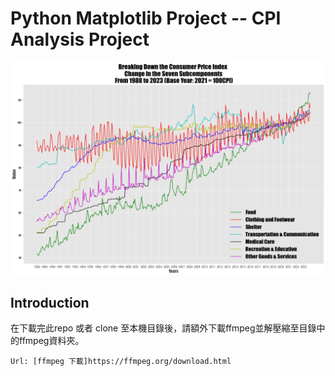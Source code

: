 # Python Matplotlib Project -- CPI Analysis Project

![Chart](https://github.com/Zachky/CPI-Analysis-Project/blob/main/Image_Library/CPI_subcomponents.png?raw=true "Chart")

## Introduction 

在下載完此repo 或者 clone 至本機目錄後，請額外下載ffmpeg並解壓縮至目錄中的ffmpeg資料夾。<br>

    Url: [ffmpeg 下載]https://ffmpeg.org/download.html




